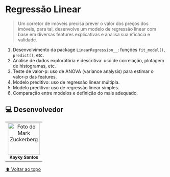 # Regressão Linear

> Um corretor de imóveis precisa prever o valor dos preços dos imóveis, para tal, desenvolve um modelo de regressão linear com base em diversas features explicativas e analisa sua eficácia e validade.

1. Desenvolvimento da package `LinearRegression__`: funções `fit_model()`, `predict()`, etc.
2. Análise de dados exploratória e descritiva: uso de correlação, plotagem de histogramas, etc.
3. Teste de valor-p: uso de ANOVA (variance analysis) para estimar o valor-p das features.
4. Modelo preditivo: uso de regressão linear múltipla.
5. Modelo preditivo: uso de regressão linear simples.
6. Comparação entre modelos e definição do mais adequado.

##  💻 Desenvolvedor


<table>
  <tr>
    <td align="center">
      <a href="#">
        <img src="https://avatars.githubusercontent.com/u/75142111?v=4" width="100px;" alt="Foto do Mark Zuckerberg"/><br>
        <sub>
          <b>Kayky Santos</b>
        </sub>
      </a>
    </td>
  </tr>
</table>


[⬆ Voltar ao topo](Linear_Regression)<br>
